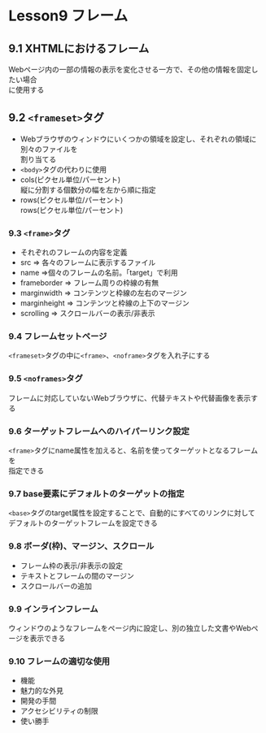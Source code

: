 # Lesson9 フレーム

## 9.1 XHTMLにおけるフレーム

Webページ内の一部の情報の表示を変化させる一方で、その他の情報を固定したい場合  
に使用する

## 9.2 ```<frameset>```タグ

- Webブラウザのウィンドウにいくつかの領域を設定し、それぞれの領域に別々のファイルを  
割り当てる
- ```<body>```タグの代わりに使用
- cols(ピクセル単位/パーセント)  
縦に分割する個数分の幅を左から順に指定
- rows(ピクセル単位/パーセント)  
rows(ピクセル単位/パーセント)

### 9.3 ```<frame>```タグ

- それぞれのフレームの内容を定義
- src => 各々のフレームに表示するファイル
- name =>個々のフレームの名前。「target」で利用
- frameborder => フレーム周りの枠線の有無
- marginwidth => コンテンツと枠線の左右のマージン
- marginheight =>  コンテンツと枠線の上下のマージン
- scrolling => スクロールバーの表示/非表示

### 9.4 フレームセットページ

```<frameset>```タグの中に```<frame>```、```<noframe>```タグを入れ子にする

### 9.5 ```<noframes>```タグ

フレームに対応していないWebブラウザに、代替テキストや代替画像を表示する

### 9.6 ターゲットフレームへのハイパーリンク設定

```<frame>```タグにname属性を加えると、名前を使ってターゲットとなるフレームを  
指定できる

### 9.7 base要素にデフォルトのターゲットの指定

```<base>```タグのtarget属性を設定することで、自動的にすべてのリンクに対して  
デフォルトのターゲットフレームを設定できる

### 9.8 ボーダ(枠)、マージン、スクロール

- フレーム枠の表示/非表示の設定
- テキストとフレームの間のマージン
- スクロールバーの追加

### 9.9 インラインフレーム

ウィンドウのようなフレームをページ内に設定し、別の独立した文書やWebページを表示できる

### 9.10 フレームの適切な使用

- 機能
- 魅力的な外見
- 開発の手間
- アクセシビリティの制限
- 使い勝手